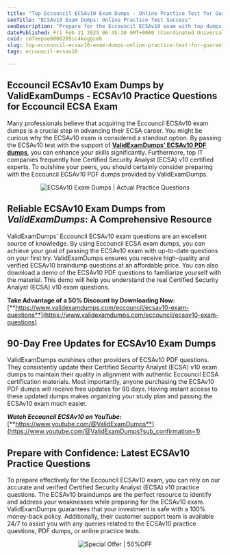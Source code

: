 ```yaml
---
title: "Top Eccouncil ECSAv10 Exam Dumps - Online Practice Test for Guaranteed Success"
seoTitle: "ECSAv10 Exam Dumps: Online Practice Test Success"
seoDescription: "Prepare for the Eccouncil ECSAv10 exam with top dumps and practice tests from ValidExamDumps for guaranteed success. Get 50% off today!"
datePublished: Fri Feb 21 2025 06:45:30 GMT+0000 (Coordinated Universal Time)
cuid: cm7eepse6000209ic4koggcmb
slug: top-eccouncil-ecsav10-exam-dumps-online-practice-test-for-guaranteed-success
tags: eccouncil-ecsav10

---
```


## **Eccouncil ECSAv10 Exam Dumps by ValidExamDumps - ECSAv10 Practice Questions for Eccouncil ECSA Exam**

Many professionals believe that acquiring the Eccouncil ECSAv10 exam dumps is a crucial step in advancing their ECSA career. You might be curious why the ECSAv10 exam is considered a standout option. By passing the ECSAv10 test with the support of [**ValidExamDumps' ECSAv10 PDF dumps**](https://www.validexamdumps.com/eccouncil/ecsav10-exam-questions), you can enhance your skills significantly. Furthermore, top IT companies frequently hire Certified Security Analyst (ECSA) v10 certified experts. To outshine your peers, you should certainly consider preparing with the Eccouncil ECSAv10 PDF dumps provided by ValidExamDumps.

<center><img src="https://www.validexamdumps.com/uploads/banners/1709651572_Banner29.png" alt="ECSAv10 Exam Dumps | Actual Practice Questions" /></center>

## **Reliable ECSAv10 Exam Dumps from *ValidExamDumps*: A Comprehensive Resource**

ValidExamDumps' Eccouncil ECSAv10 exam questions are an excellent source of knowledge. By using Eccouncil ECSA exam dumps, you can achieve your goal of passing the ECSAv10 exam with up-to-date questions on your first try. ValidExamDumps ensures you receive high-quality and verified ECSAv10 braindump questions at an affordable price. You can also download a demo of the ECSAv10 PDF questions to familiarize yourself with the material. This demo will help you understand the real Certified Security Analyst (ECSA) v10 exam questions.

**Take Advantage of a 50% Discount by Downloading Now:** [**https://www.validexamdumps.com/eccouncil/ecsav10-exam-questions**](https://www.validexamdumps.com/eccouncil/ecsav10-exam-questions)

## **90-Day Free Updates for ECSAv10 Exam Dumps**

ValidExamDumps outshines other providers of ECSAv10 PDF questions. They consistently update their Certified Security Analyst (ECSA) v10 exam dumps to maintain their quality in alignment with authentic Eccouncil ECSA certification materials. Most importantly, anyone purchasing the ECSAv10 PDF dumps will receive free updates for 90 days. Having instant access to these updated dumps makes organizing your study plan and passing the ECSAv10 exam much easier.

***Watch Eccouncil ECSAv10 on YouTube:*** [**https://www.youtube.com/@ValidExamDumps**](https://www.youtube.com/@ValidExamDumps?sub_confirmation=1)

## **Prepare with Confidence: Latest ECSAv10 Practice Questions**

To prepare effectively for the Eccouncil ECSAv10 exam, you can rely on our accurate and verified Certified Security Analyst (ECSA) v10 practice questions. The ECSAv10 braindumps are the perfect resource to identify and address your weaknesses while preparing for the ECSAv10 exam. ValidExamDumps guarantees that your investment is safe with a 100% money-back policy. Additionally, their customer support team is available 24/7 to assist you with any queries related to the ECSAv10 practice questions, PDF dumps, or online practice tests.

<center><img src="https://www.validexamdumps.com/uploads/banners/1705933924_Latest_Exam_B-14.png" alt="Special Offer | 50%OFF" /></center>